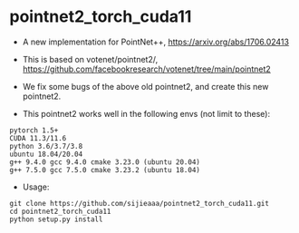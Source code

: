 # pointnet2_torch_cuda11

- A new implementation for PointNet++, https://arxiv.org/abs/1706.02413

- This is based on votenet/pointnet2/, https://github.com/facebookresearch/votenet/tree/main/pointnet2

- We fix some bugs of the above old pointnet2, and create this new pointnet2. 

- This pointnet2 works well in the following envs (not limit to these):

```
pytorch 1.5+
CUDA 11.3/11.6
python 3.6/3.7/3.8
ubuntu 18.04/20.04
g++ 9.4.0 gcc 9.4.0 cmake 3.23.0 (ubuntu 20.04)
g++ 7.5.0 gcc 7.5.0 cmake 3.23.2 (ubuntu 18.04)

```

- Usage:

```
git clone https://github.com/sijieaaa/pointnet2_torch_cuda11.git
cd pointnet2_torch_cuda11
python setup.py install
```



